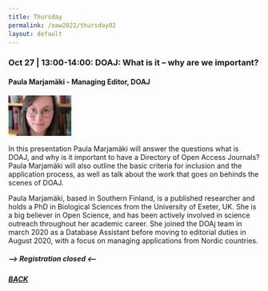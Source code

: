 ```yaml
---
title: Thursday
permalink: /oaw2022/thursday02
layout: default
---
```


### Oct 27 | 13:00-14:00: DOAJ: What is it – why are we important?

#### Paula Marjamäki - Managing Editor, DOAJ

<img src="/images/paula.jpg" alt="Paula Marjamäki" style="height: 25%; width:25%;"/>

In this presentation Paula Marjamäki will answer the questions what is DOAJ, and why is it important to have a Directory of Open Access Journals? Paula Marjamäki will also outline the basic criteria for inclusion and the application process, as well as talk about the work that goes on behinds the scenes of DOAJ.

Paula Marjamäki, based in Southern Finland, is a published researcher and holds a PhD in Biological Sciences from the University of Exeter, UK. She is a big believer in Open Science, and has been actively involved in science outreach throughout her academic career. She joined the DOAj team in march 2020 as a Database Assistant before moving to editorial duties in August 2020, with a focus on managing applications from Nordic countries. 

##### --> Registration closed <--

##### [BACK](https://openaccess.dk/oaw2022#programme-of-the-danish-open-access-week-2022)
